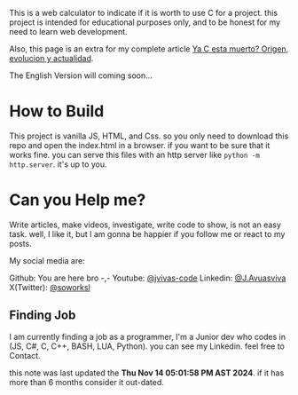 This is a web calculator to indicate if it is worth to use C for a project. this project is intended for educational purposes only, and to be honest for my need to learn web development.

Also, this page is an extra for my complete article [Ya C esta muerto? Origen, evolucion y actualidad](https://medium.com/@jimy.waner11/ya-c-esta-muerto-origen-evoluci%C3%B3n-y-actualidad-c5314325b3f2).

The English Version will coming soon...

# How to Build

This project is vanilla JS, HTML, and Css. so you only need to download this repo and open the index.html in a browser. if you want to be sure that it works fine. you can serve this files with an http server like `python -m http.server`. it's up to you.

# Can you Help me?

Write articles, make videos, investigate, write code to show, is not an easy task. well, I like it, but I am gonna be happier if you follow me or react to my posts.

My social media are:

Github: You are here bro -,-
Youtube: [@jvivas-code](https://www.youtube.com/@jvivas-code)
Linkedin: [@J.Avuasviva](https://www.linkedin.com/in/jimy-aguasviva-781b32200/)
X(Twitter): [@soworksl](https://x.com/soworksl)

## Finding Job

I am currently finding a job as a programmer, I'm a Junior dev who codes in (JS, C#, C, C++, BASH, LUA, Python). you can see my Linkedin. feel free to Contact.

this note was last updated the **Thu Nov 14 05:01:58 PM AST 2024**. if it has more than 6 months consider it out-dated.
